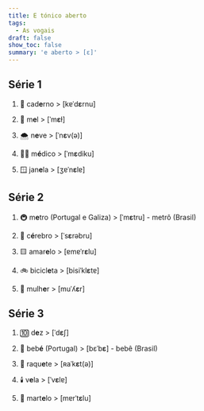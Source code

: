 ```yaml
---
title: E tónico aberto
tags:
  - As vogais
draft: false
show_toc: false
summary: 'e aberto > [ε]'
---
```

## Série 1

1. <e-moji>📒</e-moji> cad**e**rno > [kɐˈd**ɛ**rnu]

2. <e-moji>🍯</e-moji> m**e**l > [ˈm**ɛ**ɫ]

3. <e-moji>🌨️</e-moji> n**e**ve > [ˈn**ɛ**v(ə)]

4. <e-moji>👨‍⚕️</e-moji> m**é**dico > [ˈm**ɛ**diku]

5. <e-moji>🪟</e-moji> jan**e**la > [ʒɐˈn**ɛ**lɐ]

## Série 2

1. <e-moji>🚇</e-moji> m**e**tro (Portugal e Galiza) > [ˈm**ɛ**tru] - metrô (Brasil)

2. <e-moji>🧠</e-moji> c**é**rebro > [ˈs**ɛ**rəbru]

3. <e-moji>🟨</e-moji> amar**e**lo > [ɐmɐˈr**ɛ**lu]

4. <e-moji>🚲</e-moji> bicicl**e**ta > [bisiˈkl**ɛ**tɐ]

5. <e-moji>👩</e-moji> mulh**e**r > [muˈʎ**ɛ**r]


## Série 3

1. <e-moji>🔟</e-moji> d**e**z > [ˈd**ɛ**ʃ]

2. <e-moji>👶</e-moji> beb**é** (Portugal) > [bɛˈb**ɛ**]  - bebê (Brasil)

3. <e-moji>🎾</e-moji> raqu**e**te > [ʀaˈk**ɛ**t(ə)]

4. <e-moji>🕯️</e-moji> v**e**la > [ˈv**ɛ**lɐ]

5. <e-moji>🔨</e-moji> mart**e**lo > [mɐrˈt**ɛ**lu]
